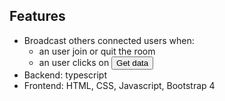 ## Features
- Broadcast others connected users when:
    - an user join or quit the room
    - an user clicks on <button>Get data</button>
- Backend: typescript
- Frontend: HTML, CSS, Javascript, Bootstrap 4
